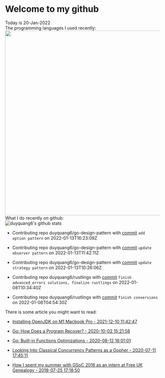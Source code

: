 # Welcome to my github 
Today is 20-Jan-2022\
The programming languages I used recently:\
<img src="https://wakatime.com/share/@duyquang6/fbe267a6-a29b-4a1a-b769-c566a361c376.svg" width="600">\
What I do recently on github:\
![duyquang6's github stats](https://github-readme-stats.vercel.app/api?username=duyquang6&layout=compact&hide=stars,prs,contribs,issues)

 - Contributing repo duyquang6/go-design-pattern with [commit](https://github.com/duyquang6/go-design-pattern/commit/b70acbda5ac8ccafdb7fca3172e510035600c3ce) `add option pattern` on  2022-01-13T16:23:09Z

 - Contributing repo duyquang6/go-design-pattern with [commit](https://github.com/duyquang6/go-design-pattern/commit/9af7b8ea547f88ad413122f592fd239255772801) `update observer pattern` on  2022-01-13T11:42:11Z

 - Contributing repo duyquang6/go-design-pattern with [commit](https://github.com/duyquang6/go-design-pattern/commit/f55ba8d957101e239fc67cd21244f17cec1f40fb) `update strategy pattern` on  2022-01-13T10:26:06Z

 - Contributing repo duyquang6/rustlings with [commit](https://github.com/duyquang6/rustlings/commit/85cc60ede8f20441315e862187350d10f79f8bd7) `finish advanced_errors solutions, finalize rustlings` on  2022-01-08T10:34:40Z

 - Contributing repo duyquang6/rustlings with [commit](https://github.com/duyquang6/rustlings/commit/d5bcce03a73a753e117a361becaa24c65b1b635c) `finish conversions` on  2022-01-08T04:54:30Z

There is some article you might want to read:

 - [Installing OpenJDK on M1 Macbook Pro - 2021-12-10 11:42:47](https://sudarakayasindu.medium.com/installing-openjdk-on-m1-macbook-pro-4188ce3f9cf0?source=rss-1a65837801e2------2)

 - [Go: How Does a Program Recover? - 2020-10-02 15:21:58](https://medium.com/a-journey-with-go/go-how-does-a-program-recover-fbbbf27cc31e?source=rss-f26b90a8ca4b------2)

 - [Go: Built-in Functions Optimizations - 2020-08-12 16:01:01](https://medium.com/a-journey-with-go/go-built-in-functions-optimizations-70c5abb3a680?source=rss-f26b90a8ca4b------2)

 - [Looking Into Classical Concurrency Patterns as a Gopher - 2020-07-11 17:45:11](https://medium.com/swlh/looking-into-classical-concurrency-patterns-as-a-gopher-be32be3b2690?source=rss-1a65837801e2------2)

 - [How I spent my summer with GSoC 2018 as an intern at Free UK Genealogy - 2018-07-25 17:18:50](https://sudarakayasindu.medium.com/how-i-spent-my-summer-with-gsoc-2018-as-an-intern-of-free-uk-genealogy-245f7871a886?source=rss-1a65837801e2------2)

